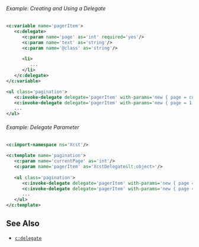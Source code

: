 
<div class="note eg" markdown="1">

###### Example: Creating and Using a Delegate
```xml
<c:variable name='pagerItem'>
   <c:delegate>
      <c:param name='page' as='int' required='yes'/>
      <c:param name='text' as='string'/>
      <c:param name='@class' as='string'/>
      
      <li>
         ...
      </li>
   </c:delegate>
</c:variable>

<ul class='pagination'>
   <c:invoke-delegate delegate='pagerItem' with-params='new { page = currentPage - 1, text = "← Previous", @class = "page-prev" }'/>
   <c:invoke-delegate delegate='pagerItem' with-params='new { page = 1 }'/>
   ...
</ul>
```

</div>

<div class="note eg" markdown="1">

###### Example: Delegate Parameter

```xml
<c:import-namespace ns='Xcst'/>

<c:template name='pagination'>
   <c:param name='currentPage' as='int'/>
   <c:param name='pagerItem' as='XcstDelegate&lt;object>'/>
   
   <ul class='pagination'>
      <c:invoke-delegate delegate='pagerItem' with-params='new { page = currentPage - 1, text = "← Previous", @class = "page-prev" }'/>
      <c:invoke-delegate delegate='pagerItem' with-params='new { page = 1 }'/>
      ...
   </ul>
</c:template>
```

</div>

## See Also

- [`c:delegate`](delegate.html)
